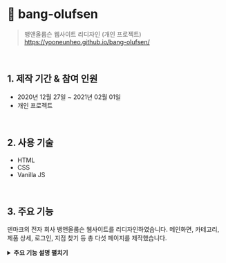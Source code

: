 # :pushpin: bang-olufsen

> 뱅앤올룹슨 웹사이트 리디자인 (개인 프로젝트)  
> https://yooneunheo.github.io/bang-olufsen/

<br />

## 1. 제작 기간 & 참여 인원

- 2020년 12월 27일 ~ 2021년 02월 01일
- 개인 프로젝트

<br />

## 2. 사용 기술

- HTML
- CSS
- Vanilla JS

<br />

## 3. 주요 기능

덴마크의 전자 회사 뱅앤올룹슨 웹사이트를 리디자인하였습니다.
메인화면, 카테고리, 제품 상세, 로그인, 지점 찾기 등 총 다섯 페이지를 제작했습니다.

<details>
<summary><b>주요 기능 설명 펼치기</b></summary>
<div markdown="1">

### 3.1. 반응형 웹 디자인

<img src = "images/readme/responsive.gif" width="450px">

<br />
<br />

### 3.2. 필터링

<img src = "images/readme/filtering.gif" width="450px">

- **필터링** :pushpin: [코드 확인](https://github.com/yooneunheo/bang-olufsen/blob/main/js/filtering.js)

  - HTML5의 `data-*` 속성을 이용하여 각 제품을 카테고리에 맞게 분류합니다.
  - 카테고리를 선택하면 그에 해당하는 제품만 볼 수 있도록 클래스를 추가합니다.

  <br />

### 3.3. 장바구니

<img src = "images/readme/cart.gif" width="450px">

- **비동기처리** :pushpin: [코드 확인](https://github.com/yooneunheo/bang-olufsen/blob/main/js/cart.js#L18)

  - Fetch API를 이용하여 [모든 제품 정보를 담은 JSON 형식의 데이터](https://github.com/yooneunheo/bang-olufsen/blob/main/products.json)를 불러옵니다.

- **클래스** :pushpin: [코드 확인](https://github.com/yooneunheo/bang-olufsen/blob/main/js/cart.js#L37)

  - 장바구니 기능을 위한 데이터와 함수들은 클래스 안에서 관리됩니다.
  - Products 클래스는 제품 정보를 받아 객체로 리턴시키며, UI 클래스는 화면을 구현합니다. Storage 클래스는 로컬 스토리지에 데이터를 저장합니다.

- **로컬 스토리지** :pushpin: [코드 확인](https://github.com/yooneunheo/bang-olufsen/blob/main/js/cart.js#L206)

  - 카트에 추가된 제품들은 로컬 스토리지를 통해 사용자의 브라우저에 저장됩니다.
  - 제품을 추가 및 제거를 할 수 있으며 그에 따라 가격과 수량도 동시에 변경됩니다.
  - 다른 페이지에서도 카트 정보가 실시간으로 반영되며, 브라우저 창을 닫아도 정보가 유지됩니다.

  <br />

### 3.4. 회전식 슬라이더 및 비디오 인터랙션

<img src = "images/readme/interactive.gif" width="450px">

- **회전식 슬라이더** :pushpin: [코드 확인](https://github.com/yooneunheo/bang-olufsen/blob/main/js/interactive-slider.js)

  - 각 슬라이드를 90도마다 자리를 지정하여 버튼을 누르면 90도씩 이동하도록 만들었습니다.
  - 슬라이드가 화면에 등장하면 해당 슬라이드 제품의 이름도 등장하게 만들었습니다.

- **비디오 인터랙션** :pushpin: [코드 확인](https://github.com/yooneunheo/bang-olufsen/blob/main/js/interactive-video.js)

  - HTML5의 캔버스를 이용하여 영상에서 프레임별로 추출한 이미지를 스크롤 위치에 맞추어 그려냅니다.
  - 기기의 사이즈에 맞추기 위해 height나 scroll 관련 값들은 CSS가 아닌 JS에서 동적으로 지정했습니다.
  - 애니메이션에 따른 호출 지연으로 틀어진 레이아웃이 우선 보이는 걸 방지하기 위해 레이아웃이 정상적으로 세팅되는 동안 로딩 화면으로 가리게 만들었습니다.

  <br />

### 3.5. 로그인폼 유효성 검사

<img src = "images/readme/login.gif" width="450px">

- **유효성 검사** :pushpin: [코드 확인](https://github.com/yooneunheo/bang-olufsen/blob/main/js/login.js)

  - 빈칸이거나 입력값이 유효하지 않은 형식일 때 에러 메시지를 출력합니다.

  <br />

### 3.6. 인포 윈도우 지도

<img src = "images/readme/map.gif" width="450px">

- **구글맵 API** :pushpin: [코드 확인](https://github.com/yooneunheo/bang-olufsen/blob/main/js/map.js)

  - 구글맵 API의 인포 윈도우 맵을 이용하였습니다.
  - [map-data.js](https://github.com/yooneunheo/bang-olufsen/blob/main/js/map-data.js) 에서 정보를 가져와 지도에 marker로 표시합니다.
  - marker을 클릭하면 인포 메시지창이 뜨는데, 안에 내용은 JS에서 HTML 요소를 동적으로 구현하였습니다.

</div>
</details>

<br />


